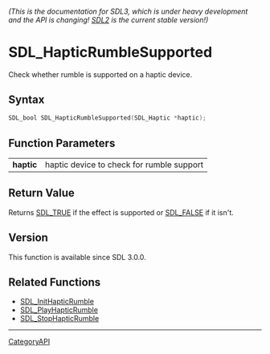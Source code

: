 ###### (This is the documentation for SDL3, which is under heavy development and the API is changing! [SDL2](https://wiki.libsdl.org/SDL2/) is the current stable version!)
# SDL_HapticRumbleSupported

Check whether rumble is supported on a haptic device.

## Syntax

```c
SDL_bool SDL_HapticRumbleSupported(SDL_Haptic *haptic);

```

## Function Parameters

|                |                                           |
| -------------- | ----------------------------------------- |
| **haptic**     | haptic device to check for rumble support |

## Return Value

Returns [SDL_TRUE](SDL_TRUE) if the effect is supported or
[SDL_FALSE](SDL_FALSE) if it isn't.

## Version

This function is available since SDL 3.0.0.

## Related Functions

* [SDL_InitHapticRumble](SDL_InitHapticRumble)
* [SDL_PlayHapticRumble](SDL_PlayHapticRumble)
* [SDL_StopHapticRumble](SDL_StopHapticRumble)

----
[CategoryAPI](CategoryAPI)

